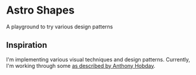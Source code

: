 # Astro Shapes

A playground to try various design patterns

## Inspiration

I'm implementing various visual techniques and design patterns. Currently, I'm working through some [as described by Anthony Hobday](https://www.anthonyhobday.com/sideprojects/visualtechniques/).
